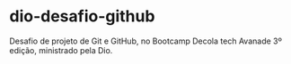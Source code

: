 # dio-desafio-github
Desafio de projeto de Git e GitHub, no Bootcamp Decola tech Avanade 3º edição, ministrado pela Dio. 
